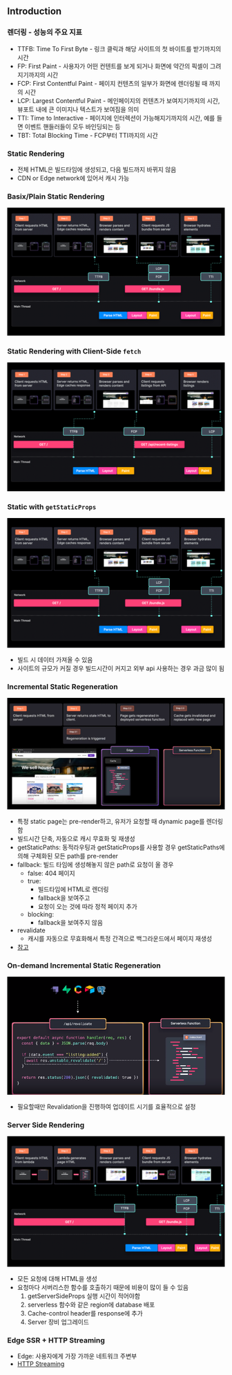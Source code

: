 ## Introduction

### 렌더링 - 성능의 주요 지표
- TTFB: Time To First Byte - 링크 클릭과 해당 사이트의 첫 바이트를 받기까지의 시간
- FP: First Paint - 사용자가 어떤 컨텐트를 보게 되거나 화면에 약간의 픽셀이 그려지기까지의 시간
- FCP: First Contentful Paint - 페이지 컨텐츠의 일부가 화면에 렌더링될 때 까지의 시간
- LCP: Largest Contentful Paint - 메인페이지의 컨텐츠가 보여지기까지의 시간, 뷰포트 내에 큰 이미지나 텍스트가 보여짐을 의미
- TTI: Time to Interactive - 페이지에 인터렉션이 가능해지기까지의 시간, 예를 들면 이벤트 핸들러들이 모두 바인딩되는 등
- TBT: Total Blocking Time - FCP부터 TTI까지의 시간

### Static Rendering
- 전체 HTML은 빌드타임에 생성되고, 다음 빌드까지 바뀌지 않음
- CDN or Edge network에 있어서 캐시 가능

### Basix/Plain Static Rendering
![img.png](img.png)

### Static Rendering with Client-Side `fetch`
![img_2.png](img_2.png)

### Static with `getStaticProps`
![img_3.png](img_3.png)
- 빌드 시 데이터 가져올 수 있음
- 사이트의 규모가 커질 경우 빌드시간이 커지고 외부 api 사용하는 경우 과금 많이 됨


### Incremental Static Regeneration
![img_4.png](img_4.png)
- 특정 static page는 pre-render하고, 유저가 요청할 때 dynamic page를 렌더링함
- 빌드시간 단축, 자동으로 캐시 무효화 및 재생성
- getStaticPaths: 동적라우팅과 getStaticProps를 사용할 경우 getStaticPaths에 의해 구체화된 모든 path를 pre-render
- fallback: 빌드 타임에 생성해놓지 않은 path로 요청이 올 경우
  - false: 404 페이지
  - true:
    - 빌드타임에 HTML로 렌더링
    - fallback을 보여주고
    - 요청이 오는 것에 따라 정적 페이지 추가
  - blocking:
    - fallback을 보여주지 않음
- revalidate
  - 캐시를 자동으로 무효화해서 특정 간격으로 백그라운드에서 페이지 재생성
- [참고](https://velog.io/@seungchan__y/NextJS%EC%99%80-ISR)

### On-demand Incremental Static Regeneration
![img_5.png](img_5.png)
- 필요할때만 Revalidation을 진행하여 업데이트 시기를 효율적으로 설정

### Server Side Rendering
![img_6.png](img_6.png)
- 모든 요청에 대해 HTML을 생성
- 요청마다 서버리스한 함수를 호출하기 때문에 비용이 많이 들 수 있음
  1. getServerSideProps 실행 시간이 적어야함
  2. serverless 함수와 같은 region에 database 배포
  3. Cache-control header를 response에 추가
  4. Server 장비 업그레이드
  
### Edge SSR + HTTP Streaming
- Edge: 사용자에게 가장 가까운 네트워크 주변부
- [HTTP Streaming](https://beta.nextjs.org/docs/data-fetching/streaming-and-suspense)